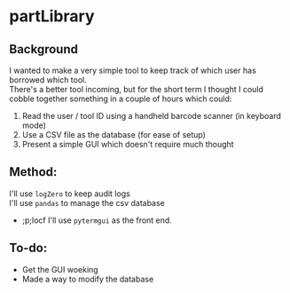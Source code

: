# partLibrary

## Background
I wanted to make a very simple tool to keep track of which user has borrowed which tool.  
There's a better tool incoming, but for the short term I thought I could cobble together something in a couple of hours which could:
 1. Read the user / tool ID using a handheld barcode scanner (in keyboard mode)
 2. Use a CSV file as the database (for ease of setup)
 3. Present a simple GUI which doesn't require much thought
 
## Method:
I'll use `logZero` to keep audit logs  
I'll use `pandas` to manage the csv database
  - ;p;locf
I'll use `pytermgui` as the front end.  

## To-do:
- Get the GUI woeking
- Made a way to modify the database
